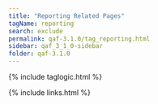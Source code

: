```yaml
---
title: "Reporting Related Pages"
tagName: reporting
search: exclude
permalink: qaf-3.1.0/tag_reporting.html
sidebar: qaf_3_1_0-sidebar
folder: qaf-3.1.0
---
```

{% include taglogic.html %}

{% include links.html %}
